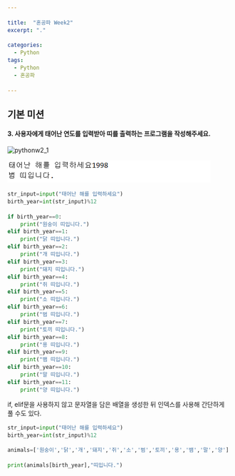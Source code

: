 ```yaml
---

title:  "혼공파 Week2"
excerpt: "."

categories:
  - Python
tags:
  - Python
  - 혼공파
  
---
```

## 기본 미션

#### 3. 사용자에게 태어난 연도를 입력받아 띠를 출력하는 프로그램을 작성해주세요. 

![pythonw2_1](\assets\images\python_w2_2.JPEG)

![pythonw2_2](\assets\images\python_w2_1.PNG)

```python
str_input=input("태어난 해를 입력하세요")
birth_year=int(str_input)%12

if birth_year==0:
    print("원숭이 띠입니다.")
elif birth_year==1:
    print("닭 띠입니다.")
elif birth_year==2:
    print("개 띠입니다.")
elif birth_year==3:
    print("돼지 띠입니다.")
elif birth_year==4:
    print("쥐 띠입니다.")
elif birth_year==5:
    print("소 띠입니다.")
elif birth_year==6:
    print("범 띠입니다.")
elif birth_year==7:
    print("토끼 띠입니다.")
elif birth_year==8:
    print("용 띠입니다.")
elif birth_year==9:
    print("뱀 띠입니다.")
elif birth_year==10:
    print("말 띠입니다.")
elif birth_year==11:
    print("양 띠입니다.")

```

if, elif문을 사용하지 않고 문자열을 담은 배열을 생성한 뒤 인덱스를 사용해 간단하게 풀 수도 있다.

```python
str_input=input("태어난 해를 입력하세요")
birth_year=int(str_input)%12

animals=['원숭이','닭','개','돼지','쥐','소','범','토끼','용','뱀','말','양']

print(animals[birth_year],"띠입니다.")
```

